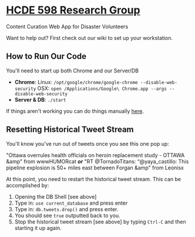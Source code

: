[HCDE 598 Research Group](http://www.hcde.washington.edu/research/starbird)
===============

Content Curation Web App for Disaster Volunteers

Want to help out? First check out our wiki to set up your workstation.

How to Run Our Code
----------------------------
You'll need to start up both Chrome and our Server/DB
- **Chrome**: Linux: `/opt/google/chrome/google-chrome --disable-web-security` OSX: `open /Applications/Google\ Chrome.app --args --disable-web-security`
- **Server & DB**: `./start`

If things aren't working you can do things manually [here]().

Resetting Historical Tweet Stream
--------------------------------------
You'll know you've run out of tweets once you see this one pop up: 

"Ottawa overrules health officials on heroin replacement study - OTTAWA &amp" from wwwHUMORcat
***or***
"RT @TornadoTitans: “@yaya_castillo: This pipeline explosion is 50+ miles east between Forgan &amp" from Leonisx


At this point, you need to restart the historical tweet stream. This can be accomplished by:

1. Opening the DB Shell [see above]
2. Type in: `use current_database` and press enter
3. Type in: `db.tweets.drop()` and press enter.
4. You should see `true` outputted back to you.
5. Stop the historical tweet stream [see above] by typing `Ctrl-C` and then starting it up again.

